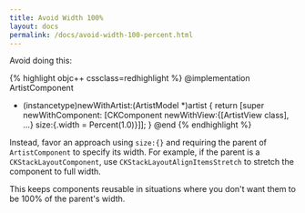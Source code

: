 ```yaml
---
title: Avoid Width 100%
layout: docs
permalink: /docs/avoid-width-100-percent.html
---
```


Avoid doing this:

{% highlight objc++ cssclass=redhighlight %}
@implementation ArtistComponent
+ (instancetype)newWithArtist:(ArtistModel *)artist
{
  return [super newWithComponent:
          [CKComponent
           newWithView:{[ArtistView class], ...}
           size:{.width = Percent(1.0)}]];
}
@end
{% endhighlight %}

Instead, favor an approach using `size:{}` and requiring the parent of `ArtistComponent` to specify its width. For example, if the parent is a `CKStackLayoutComponent`, use `CKStackLayoutAlignItemsStretch` to stretch the component to full width.

This keeps components reusable in situations where you don't want them to be 100% of the parent's width.
